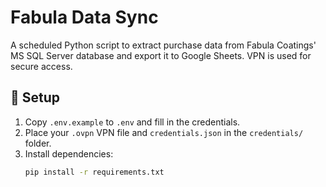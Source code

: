 # Fabula Data Sync

A scheduled Python script to extract purchase data from Fabula Coatings' MS SQL Server database and export it to Google Sheets. VPN is used for secure access.

## 🔧 Setup

1. Copy `.env.example` to `.env` and fill in the credentials.
2. Place your `.ovpn` VPN file and `credentials.json` in the `credentials/` folder.
3. Install dependencies:
   ```bash
   pip install -r requirements.txt